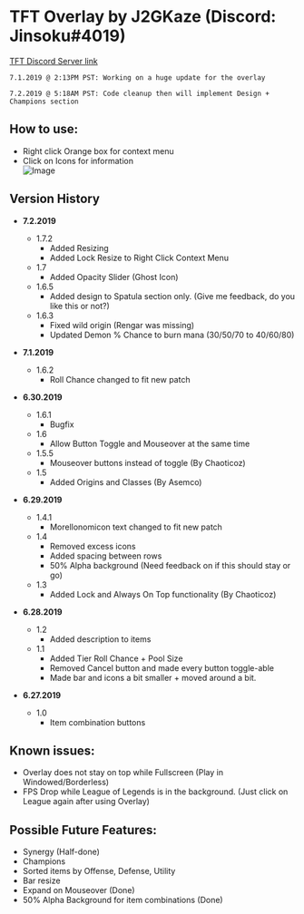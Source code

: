 # TFT Overlay by J2GKaze (Discord: Jinsoku#4019)  
 [TFT Discord Server link](https://discord.gg/KHMCRJA)
   
`7.1.2019 @ 2:13PM PST: Working on a huge update for the overlay `

`7.2.2019 @ 5:18AM PST: Code cleanup then will implement Design + Champions section`

## How to use:
  -  Right click Orange box for context menu  
  -  Click on Icons for information  
![Image](https://giant.gfycat.com/FreshMemorableDoe.gif)

## Version History

- **7.2.2019** 
  - 1.7.2
    - Added Resizing  
    - Added Lock Resize to Right Click Context Menu  
  - 1.7  
    - Added Opacity Slider (Ghost Icon)  
  - 1.6.5  
    - Added design to Spatula section only. (Give me feedback, do you like this or not?)  
  - 1.6.3    
    - Fixed wild origin (Rengar was missing)  
    - Updated Demon % Chance to burn mana (30/50/70 to 40/60/80)  
     
- **7.1.2019** 
  - 1.6.2  
    - Roll Chance changed to fit new patch  
   
- **6.30.2019**  
  - 1.6.1  
    - Bugfix    
  - 1.6  
    - Allow Button Toggle and Mouseover at the same time    
  - 1.5.5  
    - Mouseover buttons instead of toggle (By Chaoticoz)   
  - 1.5  
    - Added Origins and Classes (By Asemco)  
    
- **6.29.2019**   
  - 1.4.1  
    - Morellonomicon text changed to fit new patch   
  - 1.4  
    - Removed excess icons    
    - Added spacing between rows    
    - 50% Alpha background (Need feedback on if this should stay or go)    
  - 1.3  
    - Added Lock and Always On Top functionality (By Chaoticoz)  

- **6.28.2019** 
  - 1.2  
    - Added description to items  
  - 1.1   
    - Added Tier Roll Chance + Pool Size  
    - Removed Cancel button and made every button toggle-able  
    - Made bar and icons a bit smaller + moved around a bit.  

- **6.27.2019**
  - 1.0  
    - Item combination buttons  

## Known issues:
- Overlay does not stay on top while Fullscreen (Play in Windowed/Borderless)  
- FPS Drop while League of Legends is in the background. (Just click on League again after using Overlay)  

## Possible Future Features:
- Synergy (Half-done)  
- Champions  
- Sorted items by Offense, Defense, Utility  
- Bar resize  
- Expand on Mouseover (Done)   
- 50% Alpha Background for item combinations (Done)  

